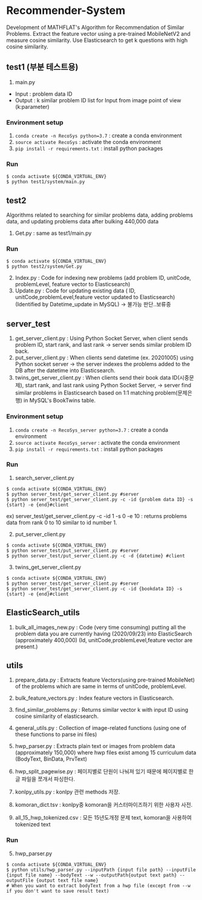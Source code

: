 # Recommender-System

Development of MATHFLAT's Algorithm for Recommendation of Similar Problems.
Extract the feature vector using a pre-trained MobileNetV2 and measure cosine similarity.
Use Elasticsearch to get k questions with high cosine similarity.



## test1 (부분 테스트용)

1. main.py
  - Input : problem data ID
  - Output : k similar problem ID list for Input from image point of view (k:parameter)


  ### Environment setup

  1. `conda create -n RecoSys python=3.7` : create a conda environment 
  2. `source activate RecoSys` : activate the conda environment
  3. `pip install -r requirements.txt` : install python packages 

  ### Run

  ```
  $ conda activate ${CONDA_VIRTUAL_ENV}
  $ python test1/system/main.py
  ```
  
## test2

Algorithms related to searching for similar problems data, adding problems data, and updating problems data after bulking 440,000 data


  1. Get.py : same as test1/main.py
  
 ### Run

  ```
  $ conda activate ${CONDA_VIRTUAL_ENV}
  $ python test2/system/Get.py
  ```


  2. Index.py : Code for indexing new problems (add problem ID, unitCode, problemLevel, feature vector to Elasticsearch) 
  3. Update.py : Code for updating existing data ( ID, unitCode,problemLevel,feature vector updated to Elasticsearch)
(Identified by Datetime_update in MySQL) -> 불가능 판단..보류중
  

## server_test

1. get_server_client.py : Using Python Socket Server, when client sends problem ID, start rank, and last rank -> server sends similar problem ID back.
2. put_server_client.py : When clients send datetime (ex. 20201005) using Python socket server -> the server indexes the problems added to the DB after the datetime into Elasticsearch.
3. twins_get_server_client.py : When clients send their book data ID(시중문제), start rank, and last rank using Python Socket Server, -> server find similar problems in Elasticsearch based on 1:1 matching problem(문제은행) in MySQL's BookTwins table.
### Environment setup

  1. `conda create -n RecoSys_server python=3.7` : create a conda environment 
  2. `source activate RecoSys_server` : activate the conda environment
  3. `pip install -r requirements.txt` : install python packages



### Run

  1. search_server_client.py
  ```
  $ conda activate ${CONDA_VIRTUAL_ENV}
  $ python server_test/get_server_client.py #server
  $ python server_test/get_server_client.py -c -id {problem data ID} -s {start} -e {end}#client  
  ```
ex) server_test/get_server_client.py -c -id 1 -s 0 -e 10 : returns problems data from rank 0 to 10 similar to id number 1.

  2. put_server_client.py

  ```
  $ conda activate ${CONDA_VIRTUAL_ENV}
  $ python server_test/put_server_client.py #server
  $ python server_test/put_server_client.py -c -d {datetime} #client    
  ```
  3. twins_get_server_client.py
  
   ```
  $ conda activate ${CONDA_VIRTUAL_ENV}
  $ python server_test/get_server_client.py #server
  $ python server_test/get_server_client.py -c -id {bookdata ID} -s {start} -e {end}#client  
  ```
  
## ElasticSearch_utils
  
  1. bulk_all_images_new.py : Code (very time consuming) putting all the problem data you are currently having (2020/09/23) into ElasticSearch (approximately 400,000) 
  (Id, unitCode,problemLevel,feature vector are present.)
  
  
  
## utils

  1. prepare_data.py : Extracts feature Vectors(using pre-trained MobileNet) of the problems which are same in terms of unitCode, problemLevel.

  2. bulk_feature_vectors.py : Index feature vectors in Elasticsearch.

  3. find_similar_problems.py : Returns similar vector k with input ID using cosine similarity of elasticsearch.
  
  4. general_utils.py : Collection of image-related functions (using one of these functions to parse ini files)
   
  5. hwp_parser.py : Extracts plain text or images from problem data (approximately 150,000) where hwp files exist among 15 curriculum data (BodyText, BinData, PrvText)

  6. hwp_split_pagewise.py : 페이지별로 단원이 나눠져 있기 때문에 페이지별로 한글 파일을 쪼개서 파싱한다.
  
  7. konlpy_utils.py : konlpy 관련 methods 저장.
  
  8. komoran_dict.tsv : konlpy중 komoran을 커스터마이즈하기 위한 사용자 사전.
  
  9. all_15_hwp_tokenized.csv : 모든 15년도개정 문제 text, komoran을 사용하여 tokenized text
  
  
### Run

  5. hwp_parser.py

  ```
  $ conda activate ${CONDA_VIRTUAL_ENV}
  $ python utils/hwp_parser.py --inputPath {input file path} --inputFile {input file name} --bodyText --w --outputPath{output text path} --outputFile {output text file name}
# When you want to extract bodyText from a hwp file (except from --w if you don't want to save result text)
  ```